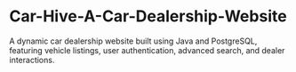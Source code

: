 # Car-Hive-A-Car-Dealership-Website
A dynamic car dealership website built using Java and PostgreSQL, featuring vehicle listings, user authentication, advanced search, and dealer interactions.
